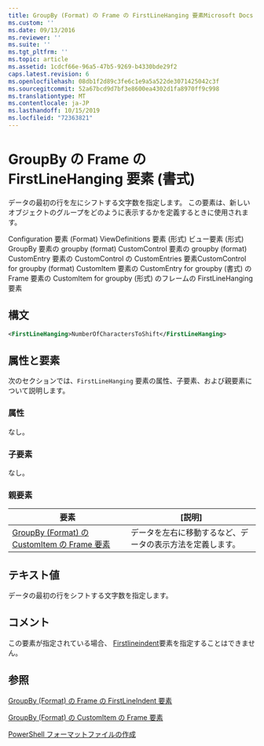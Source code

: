 ```yaml
---
title: GroupBy (Format) の Frame の FirstLineHanging 要素Microsoft Docs
ms.custom: ''
ms.date: 09/13/2016
ms.reviewer: ''
ms.suite: ''
ms.tgt_pltfrm: ''
ms.topic: article
ms.assetid: 1cdcf66e-96a5-47b5-9269-b4330bde29f2
caps.latest.revision: 6
ms.openlocfilehash: 08db1f2d89c3fe6c1e9a5a522de3071425042c3f
ms.sourcegitcommit: 52a67bcd9d7bf3e8600ea4302d1fa8970ff9c998
ms.translationtype: MT
ms.contentlocale: ja-JP
ms.lasthandoff: 10/15/2019
ms.locfileid: "72363821"
---
```

# <a name="firstlinehanging-element-for-frame-for-groupby-format"></a>GroupBy の Frame の FirstLineHanging 要素 (書式)

データの最初の行を左にシフトする文字数を指定します。 この要素は、新しいオブジェクトのグループをどのように表示するかを定義するときに使用されます。

Configuration 要素 (Format) ViewDefinitions 要素 (形式) ビュー要素 (形式) GroupBy 要素の groupby (format) CustomControl 要素の groupby (format) CustomEntry 要素の CustomControl の CustomEntries 要素CustomControl for groupby (format) CustomItem 要素の CustomEntry for groupby (書式) の Frame 要素の CustomItem for groupby (形式) のフレームの FirstLineHanging 要素

## <a name="syntax"></a>構文

```xml
<FirstLineHanging>NumberOfCharactersToShift</FirstLineHanging>
```

## <a name="attributes-and-elements"></a>属性と要素

次のセクションでは、`FirstLineHanging` 要素の属性、子要素、および親要素について説明します。

### <a name="attributes"></a>属性

なし。

### <a name="child-elements"></a>子要素

なし。

### <a name="parent-elements"></a>親要素

|要素|[説明]|
|-------------|-----------------|
|[GroupBy (Format) の CustomItem の Frame 要素](./frame-element-for-customitem-for-groupby-format.md)|データを左右に移動するなど、データの表示方法を定義します。|

## <a name="text-value"></a>テキスト値

データの最初の行をシフトする文字数を指定します。

## <a name="remarks"></a>コメント

この要素が指定されている場合、 [Firstlineindent](./firstlineindent-element-for-frame-for-groupby-format.md)要素を指定することはできません。

## <a name="see-also"></a>参照

[GroupBy (Format) の Frame の FirstLineIndent 要素](./firstlineindent-element-for-frame-for-groupby-format.md)

[GroupBy (Format) の CustomItem の Frame 要素](./frame-element-for-customitem-for-groupby-format.md)

[PowerShell フォーマットファイルの作成](./writing-a-powershell-formatting-file.md)
